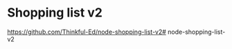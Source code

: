 Shopping list v2
================

https://github.com/Thinkful-Ed/node-shopping-list-v2# node-shopping-list-v2
